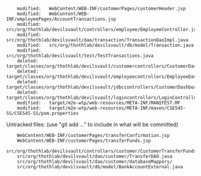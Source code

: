
        modified:   WebContent/WEB-INF/customerPages/customerHeader.jsp
        modified:   WebContent/WEB-INF/employeePages/AccountTransactions.jsp
        modified:   src/org/thothlab/devilsvault/controllers/employee/EmployeeController.java
        modified:   src/org/thothlab/devilsvault/dao/transaction/TransactionDaoImpl.java
        modified:   src/org/thothlab/devilsvault/db/model/Transaction.java
        modified:   src/org/thothlab/devilsvault/test/TestTransactions.java
        deleted:    target/classes/org/thothlab/devilsvault/customercontrollers/CustomerDashboardController.class
        deleted:    target/classes/org/thothlab/devilsvault/employeecontrollers/EmployeeDashboardController.class
        deleted:    target/classes/org/thothlab/devilsvault/jdbccontrollers/CustomerDashboardController.class
        deleted:    target/classes/org/thothlab/devilsvault/logincontrollers/LoginController.class
        modified:   target/m2e-wtp/web-resources/META-INF/MANIFEST.MF
        modified:   target/m2e-wtp/web-resources/META-INF/maven/CSE545-SS/CSE545-SS/pom.properties

Untracked files:
  (use "git add <file>..." to include in what will be committed)

        WebContent/WEB-INF/customerPages/transferConfirmation.jsp
        WebContent/WEB-INF/customerPages/transferFunds.jsp
        src/org/thothlab/devilsvault/controllers/customer/CustomerTransferFundsController.java
        src/org/thothlab/devilsvault/dao/customer/TransferDAO.java
        src/org/thothlab/devilsvault/dao/customer/databaseMappers/
        src/org/thothlab/devilsvault/db/model/BankAccountExternal.java